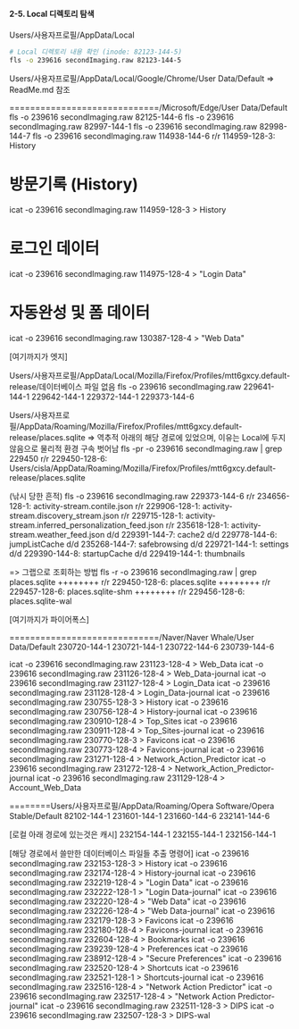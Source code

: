 #### 2-5. Local 디렉토리 탐색
Users/사용자프로필/AppData/Local
```bash
# Local 디렉토리 내용 확인 (inode: 82123-144-5)
fls -o 239616 secondImaging.raw 82123-144-5
```

Users/사용자프로필/AppData/Local/Google/Chrome/User Data/Default
=> ReadMe.md 참조 

=============================/Microsoft/Edge/User Data/Default
fls -o 239616 secondImaging.raw 82125-144-6
fls -o 239616 secondImaging.raw 82997-144-1
fls -o 239616 secondImaging.raw 82998-144-7
fls -o 239616 secondImaging.raw 114938-144-6
r/r 114959-128-3:	History

# 방문기록 (History)
icat -o 239616 secondImaging.raw 114959-128-3 > History

# 로그인 데이터
icat -o 239616 secondImaging.raw 114975-128-4 > "Login Data"

# 자동완성 및 폼 데이터
icat -o 239616 secondImaging.raw 130387-128-4 > "Web Data"

[여기까지가 엣지]

Users/사용자프로필/AppData/Local/Mozilla/Firefox/Profiles/mtt6gxcy.default-release/데이터베이스 파일 없음 
fls -o 239616 secondImaging.raw
229641-144-1
229642-144-1
229372-144-1
229373-144-6

Users/사용자프로필/AppData/Roaming/Mozilla/Firefox/Profiles/mtt6gxcy.default-release/places.sqlite
=> 역추적 아래의 해당 경로에 있었으며, 이유는 Local에 두지 않음으로 물리적 환경 구속 벗어남
 fls -pr -o 239616 secondImaging.raw | grep 229450
r/r 229450-128-6:	Users/cisla/AppData/Roaming/Mozilla/Firefox/Profiles/mtt6gxcy.default-release/places.sqlite

(낚시 당한 흔적)
fls -o 239616 secondImaging.raw 229373-144-6
r/r 234656-128-1:	activity-stream.contile.json
r/r 229906-128-1:	activity-stream.discovery_stream.json
r/r 229715-128-1:	activity-stream.inferred_personalization_feed.json
r/r 235618-128-1:	activity-stream.weather_feed.json
d/d 229391-144-7:	cache2
d/d 229778-144-6:	jumpListCache
d/d 235268-144-7:	safebrowsing
d/d 229721-144-1:	settings
d/d 229390-144-8:	startupCache
d/d 229419-144-1:	thumbnails

=> 그랩으로 조회하는 방법
fls -r -o 239616 secondImaging.raw | grep places.sqlite
++++++++ r/r 229450-128-6:	places.sqlite
++++++++ r/r 229457-128-6:	places.sqlite-shm
++++++++ r/r 229456-128-6:	places.sqlite-wal

[여기까지가 파이어폭스]

=============================/Naver/Naver Whale/User Data/Default
230720-144-1
230721-144-1
230722-144-6
230739-144-6

icat -o 239616 secondImaging.raw 231123-128-4 > Web_Data
icat -o 239616 secondImaging.raw 231126-128-4 > Web_Data-journal
icat -o 239616 secondImaging.raw 231127-128-4 > Login_Data
icat -o 239616 secondImaging.raw 231128-128-4 > Login_Data-journal
icat -o 239616 secondImaging.raw 230755-128-3 > History
icat -o 239616 secondImaging.raw 230756-128-4 > History-journal
icat -o 239616 secondImaging.raw 230910-128-4 > Top_Sites
icat -o 239616 secondImaging.raw 230911-128-4 > Top_Sites-journal
icat -o 239616 secondImaging.raw 230770-128-3 > Favicons
icat -o 239616 secondImaging.raw 230773-128-4 > Favicons-journal
icat -o 239616 secondImaging.raw 231271-128-4 > Network_Action_Predictor
icat -o 239616 secondImaging.raw 231272-128-4 > Network_Action_Predictor-journal
icat -o 239616 secondImaging.raw 231129-128-4 > Account_Web_Data



========Users/사용자프로필/AppData/Roaming/Opera Software/Opera Stable/Default
82102-144-1 
231601-144-1
231660-144-6
232141-144-6

[로컬 아래 경로에 있는것은 캐시]
232154-144-1
232155-144-1
232156-144-1

[해당 경로에서 쓸만한 데이터베이스 파일들 추출 명령어]
icat -o 239616 secondImaging.raw 232153-128-3 > History
icat -o 239616 secondImaging.raw 232174-128-4 > History-journal
icat -o 239616 secondImaging.raw 232219-128-4 > "Login Data"
icat -o 239616 secondImaging.raw 232222-128-1 > "Login Data-journal"
icat -o 239616 secondImaging.raw 232220-128-4 > "Web Data"
icat -o 239616 secondImaging.raw 232226-128-4 > "Web Data-journal"
icat -o 239616 secondImaging.raw 232179-128-3 > Favicons
icat -o 239616 secondImaging.raw 232180-128-4 > Favicons-journal
icat -o 239616 secondImaging.raw 232604-128-4 > Bookmarks
icat -o 239616 secondImaging.raw 239239-128-4 > Preferences
icat -o 239616 secondImaging.raw 238912-128-4 > "Secure Preferences"
icat -o 239616 secondImaging.raw 232520-128-4 > Shortcuts
icat -o 239616 secondImaging.raw 232521-128-1 > Shortcuts-journal
icat -o 239616 secondImaging.raw 232516-128-4 > "Network Action Predictor"
icat -o 239616 secondImaging.raw 232517-128-4 > "Network Action Predictor-journal"
icat -o 239616 secondImaging.raw 232511-128-3 > DIPS
icat -o 239616 secondImaging.raw 232507-128-3 > DIPS-wal
